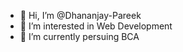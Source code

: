 - 👋 Hi, I’m @Dhananjay-Pareek
- 👀 I’m interested in Web Development
- 🌱 I’m currently persuing BCA

<!---
Dhananjay-Pareek/Dhananjay-Pareek is a ✨ special ✨ repository because its `README.md` (this file) appears on your GitHub profile.
You can click the Preview link to take a look at your changes.
--->
